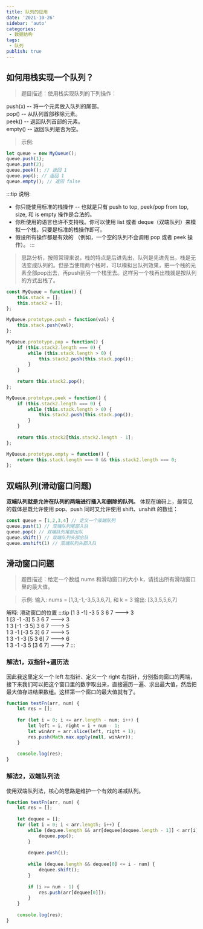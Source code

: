 ```yaml
---
title: 队列的应用
date: '2021-10-26'
sidebar: 'auto'
categories:
 - 数据结构
tags:
 - 队列
publish: true
---
```


## 如何用栈实现一个队列？
> 题目描述：使用栈实现队列的下列操作：

push(x) -- 将一个元素放入队列的尾部。  
pop() -- 从队列首部移除元素。  
peek() -- 返回队列首部的元素。  
empty() -- 返回队列是否为空。  

> 示例:
```js
let queue = new MyQueue();
queue.push(1);
queue.push(2);
queue.peek(); // 返回 1
queue.pop(); // 返回 1
queue.empty(); // 返回 false
```

:::tip
说明:
- 你只能使用标准的栈操作 -- 也就是只有 push to top, peek/pop from top, size, 和 is empty 操作是合法的。
- 你所使用的语言也许不支持栈。你可以使用 list 或者 deque（双端队列）来模拟一个栈，只要是标准的栈操作即可。
- 假设所有操作都是有效的 （例如，一个空的队列不会调用 pop 或者 peek 操作）。
:::

> 思路分析，按照常理来说，栈的特点是后进先出，队列是先进先出，栈是无法变成队列的。但是当使用两个栈时，可以模拟出队列效果，把一个栈的元素全部pop出去，再push到另一个栈里去。这样另一个栈再出栈就是按队列的方式出栈了。
```js
const MyQueue = function() {
    this.stack = [];
    this.stack2 = [];
};

MyQueue.prototype.push = function(val) {
    this.stack.push(val);
};

MyQueue.prototype.pop = function() {
    if (this.stack2.length === 0) {
        while (this.stack.length > 0) {
            this.stack2.push(this.stack.pop());
        }
    }
    
    return this.stack2.pop();
};

MyQueue.prototype.peek = function() {
    if (this.stack2.length === 0) {
        while (this.stack.length > 0) {
            this.stack2.push(this.stack.pop());
        }
    }
    
    return this.stack2[this.stack2.length - 1];
};

MyQueue.prototype.empty = function() {
    return this.stack.length === 0 && this.stack2.length === 0;
};
```

## 双端队列(滑动窗口问题)
**双端队列就是允许在队列的两端进行插入和删除的队列。**
体现在编码上，最常见的载体是既允许使用 pop、push 同时又允许使用 shift、unshift 的数组：
```js
const queue = [1,2,3,4] // 定义一个双端队列   
queue.push(1) // 双端队列尾部入队 
queue.pop() // 双端队列尾部出队   
queue.shift() // 双端队列头部出队 
queue.unshift(1) // 双端队列头部入队
```

## 滑动窗口问题
> 题目描述：给定一个数组 nums 和滑动窗口的大小 k，请找出所有滑动窗口里的最大值。

> 示例:
输入: nums = [1,3,-1,-3,5,3,6,7], 和 k = 3 输出: [3,3,5,5,6,7]

解释: 滑动窗口的位置
:::tip
[1 3 -1] -3 5 3 6 7 ---> 3  
1 [3 -1 -3] 5 3 6 7 ---> 3  
1 3 [-1 -3 5] 3 6 7 ---> 5  
1 3 -1 [-3 5 3] 6 7 ---> 5  
1 3 -1 -3 [5 3 6] 7 ---> 6  
1 3 -1 -3 5 [3 6 7] ---> 7
:::

### 解法1，双指针+遍历法
因此我这里定义一个 left 左指针、定义一个 right 右指针，分别指向窗口的两端，接下来我们可以把这个窗口里的数字取出来，直接遍历一遍、求出最大值，然后把最大值存进结果数组。这样第一个窗口的最大值就有了。
```js
function testFn(arr, num) {
    let res = [];
    
    for (let i = 0; i <= arr.length - num; i++) {
        let left = i, right = i + num - 1;
        let winArr = arr.slice(left, right + 1);
        res.push(Math.max.apply(null, winArr));
    }
    
    console.log(res);
}
```

### 解法2，双端队列法
使用双端队列法，核心的思路是维护一个有效的递减队列。
```js
function testFn(arr, num) {
    let res = [];
    
    let dequee = [];
    for (let i = 0; i < arr.length; i++) {
        while (dequee.length && arr[dequee[dequee.length - 1]] < arr[i]) {
            dequee.pop();
        }
        
        dequee.push(i);
        
        while (dequee.length && dequee[0] <= i - num) {
            dequee.shift();
        }
        
        if (i >= num - 1) {
            res.push(arr[dequee[0]]);
        }
    }
    
    console.log(res);
}
```